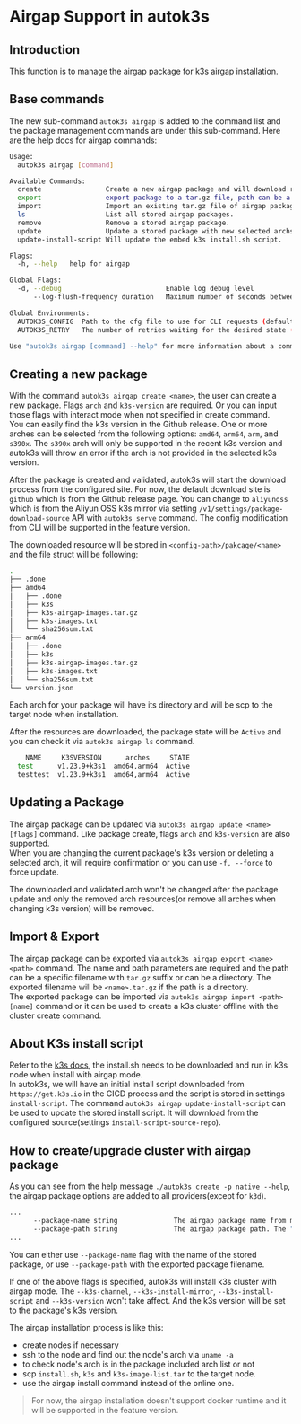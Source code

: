 # Airgap Support in autok3s

## Introduction

This function is to manage the airgap package for k3s airgap installation.

## Base commands

The new sub-command `autok3s airgap` is added to the command list and the package management commands are under this sub-command. Here are the help docs for airgap commands:

```sh
Usage:
  autok3s airgap [command]

Available Commands:
  create                Create a new airgap package and will download related resources from internet.
  export                export package to a tar.gz file, path can be a specific filename or a directory.
  import                Import an existing tar.gz file of airgap package. Please refer to export command
  ls                    List all stored airgap packages.
  remove                Remove a stored airgap package.
  update                Update a stored package with new selected archs.
  update-install-script Will update the embed k3s install.sh script.

Flags:
  -h, --help   help for airgap

Global Flags:
  -d, --debug                          Enable log debug level
      --log-flush-frequency duration   Maximum number of seconds between log flushes (default 5s)

Global Environments:
  AUTOK3S_CONFIG  Path to the cfg file to use for CLI requests (default ~/.autok3s)
  AUTOK3S_RETRY   The number of retries waiting for the desired state (default 20)

Use "autok3s airgap [command] --help" for more information about a command.
```

## Creating a new package

With the command `autok3s airgap create <name>`, the user can create a new package. Flags `arch` and `k3s-version` are required. Or you can input those flags with interact mode when not specified in create command.  
You can easily find the k3s version in the Github release. One or more arches can be selected from the following options: `amd64`, `arm64`, `arm`, and `s390x`. The `s390x` arch will only be supported in the recent k3s version and autok3s will throw an error if the arch is not provided in the selected k3s version.

After the package is created and validated, autok3s will start the download process from the configured site. For now, the default download site is `github` which is from the Github release page. You can change to `aliyunoss` which is from the Aliyun OSS k3s mirror via setting `/v1/settings/package-download-source` API with `autok3s serve` command. The config modification from CLI will be supported in the feature version.

The downloaded resource will be stored in `<config-path>/pakcage/<name>` and the file struct will be following:

```sh
.
├── .done
├── amd64
│   ├── .done
│   ├── k3s
│   ├── k3s-airgap-images.tar.gz
│   ├── k3s-images.txt
│   └── sha256sum.txt
├── arm64
│   ├── .done
│   ├── k3s
│   ├── k3s-airgap-images.tar.gz
│   ├── k3s-images.txt
│   └── sha256sum.txt
└── version.json
```

Each arch for your package will have its directory and will be scp to the target node when installation.

After the resources are downloaded, the package state will be `Active` and you can check it via `autok3s airgap ls` command.

```sh
    NAME     K3SVERSION      arches     STATE
  test      v1.23.9+k3s1  amd64,arm64  Active
  testtest  v1.23.9+k3s1  amd64,arm64  Active
```

## Updating a Package

The airgap package can be updated via `autok3s airgap update <name> [flags]` command. Like package create, flags `arch` and `k3s-version` are also supported.  
When you are changing the current package's k3s version or deleting a selected arch, it will require confirmation or you can use `-f, --force` to force update.

The downloaded and validated arch won't be changed after the package update and only the removed arch resources(or remove all arches when changing k3s version) will be removed.

## Import & Export

The airgap package can be exported via `autok3s airgap export <name> <path>` command. The name and path parameters are required and the path can be a specific filename with `tar.gz` suffix or can be a directory. The exported filename will be `<name>.tar.gz` if the path is a directory.  
The exported package can be imported via `autok3s airgap import <path> [name]` command or it can be used to create a k3s cluster offline with the cluster create command.

## About K3s install script

Refer to the [k3s docs](https://rancher.com/docs/k3s/latest/en/installation/airgap/#prerequisites), the install.sh needs to be downloaded and run in k3s node when install with airgap mode.  
In autok3s, we will have an initial install script downloaded from `https://get.k3s.io` in the CICD process and the script is stored in settings `install-script`. The command `autok3s airgap update-install-script` can be used to update the stored install script. It will download from the configured source(settings `install-script-source-repo`).

## How to create/upgrade cluster with airgap package

As you can see from the help message `./autok3s create -p native --help`, the airgap package options are added to all providers(except for `k3d`).

```sh
...
      --package-name string              The airgap package name from managed package list
      --package-path string              The airgap package path. The "package-name" flag will be ignored if this flag is also provided
...
```

You can either use `--package-name` flag with the name of the stored package, or use `--package-path` with the exported package filename.

If one of the above flags is specified, autok3s will install k3s cluster with airgap mode. The `--k3s-channel`, `--k3s-install-mirror`, `--k3s-install-script` and `--k3s-version` won't take affect. And the k3s version will be set to the package's k3s version.

The airgap installation process is like this:

- create nodes if necessary
- ssh to the node and find out the node's arch via `uname -a`
- to check node's arch is in the package included arch list or not
- scp `install.sh`, `k3s` and `k3s-image-list.tar` to the target node.
- use the airgap install command instead of the online one.

> For now, the airgap installation doesn't support docker runtime and it will be supported in the feature version.

